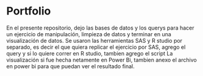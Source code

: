 # Portfolio
En el presente repositorio, dejo las bases de datos y los querys para hacer un ejercicio de manipulación, limpieza de datos y terminar en una visualización de datos. 
Se usaron las herramientas SAS y R studio por separado, es decir el que quiera replicar el ejercicio por SAS, agrego el query y si lo quiere correr en R studio, tambien agrego el script
La visualización si fue hecha netamente en Power Bi, tambien anexo el archivo en power bi para que puedan ver el resultado final.
